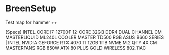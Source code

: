 # BreenSetup
Test map for hammer ++

(Specs)
INTEL CORE I7-12700F 12-CORE
32GB DDR4 DUAL CHANNEL
CM MASTERLIQUID ML240L
COOLER MASTER TD500 RGB
ASUS B660 SERIES | INTEL
NVIDIA GEFORCE RTX 4070 TI 12GB
1TB NVME M.2
QTY 4X CM MASTERFANS RGB
850W ATX 80 PLUS GOLD
WIRELESS 802.11AC

